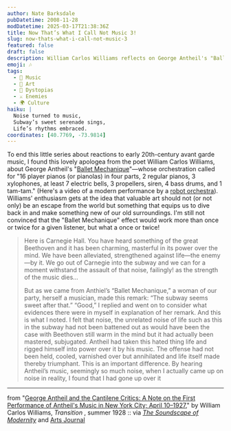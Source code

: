 ```yaml
---
author: Nate Barksdale
pubDatetime: 2008-11-28
modDatetime: 2025-03-17T21:38:36Z
title: Now That’s What I Call Not Music 3!
slug: now-thats-what-i-call-not-music-3
featured: false
draft: false
description: William Carlos Williams reflects on George Antheil's "Ballet Mechanique" and its impact on experiencing the noise of life.
emoji: 🎶
tags:
  - 🎵 Music
  - 🎨 Art
  - 🌌 Dystopias
  - ⚔️ Enemies
  - 🌍 Culture
haiku: |
  Noise turned to music,  
  Subway’s sweet serenade sings,  
  Life’s rhythms embraced.
coordinates: [40.7769, -73.9814]
---
```


To end this little series about reactions to early 20th-century avant garde music, I found this lovely apologea from the poet William Carlos Williams, about George Antheil's "[Ballet Mechanique](http://en.wikipedia.org/wiki/Ballet_m%C3%A9canique)"—whose orchestration called for "16 player pianos (or pianolas) in four parts, 2 regular pianos, 3 xylophones, at least 7 electric bells, 3 propellers, siren, 4 bass drums, and 1 tam-tam." (Here's a video of a modern performance by a [robot orchestra](http://www.youtube.com/watch?v=Eo0H8ztju78)). Williams' enthusiasm gets at the idea that valuable art should not (or not only) be an escape from the world but something that equips us to dive back in and make something new of our old surroundings. I'm still not convinced that the "Ballet Mechanique" effect would work more than once or twice for a given listener, but what a once or twice!

> Here is Carnegie Hall. You have heard something of the great Beethoven and it has been charming, masterful in its power over the mind. We have been alleviated, strengthened against life—the enemy—by it. We go out of Carnegie into the subway and we can for a moment withstand the assault of that noise, failingly! as the strength of the music dies…
>
> But as we came from Anthiel’s “Ballet Mechanique,” a woman of our party, herself a musician, made this remark: “The subway seems sweet after that.” “Good,” I replied and went on to consider what evidences there were in myself in explanation of her remark. And this is what I noted. I felt that noise, the unrelated noise of life such as this in the subway had not been battened out as would have been the case with Beethoven still warm in the mind but it had actually been mastered, subjugated. Antheil had taken this hated thing life and rigged himself into power over it by his music. The offense had not been held, cooled, varnished over but annihilated and life itself made thereby triumphant. This is an important difference. By hearing Antheil’s music, seemingly so much noise, when I actually came up on noise in reality, I found that I had gone up over it

---

from "[George Antheil and the Cantilene Critics: A Note on the First Performance of Antheil's Music in New York City; April 10–1927](http://www.artsjournal.com/greg/2006/12/dummy_title.html)," by William Carlos Williams, _Transition_ , summer 1928 :: via [_The Soundscape of Modernity_](http://books.google.com/books?id=7jvtvGbatv4C&printsec=frontcover&dq=soundscape+of+modernity&ei=9f4RSdJagYKyA9v-xYgE#PPA139,M1) and [Arts Journal](http://www.artsjournal.com/greg/2006/12/dummy_title.html)
